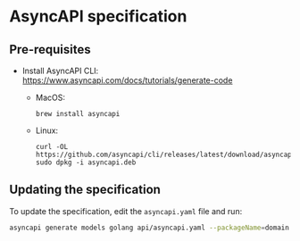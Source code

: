 # AsyncAPI specification

## Pre-requisites

* Install AsyncAPI CLI: https://www.asyncapi.com/docs/tutorials/generate-code

  * MacOS:

        brew install asyncapi


  * Linux:

        curl -OL https://github.com/asyncapi/cli/releases/latest/download/asyncapi.deb
        sudo dpkg -i asyncapi.deb

## Updating the specification

To update the specification, edit the `asyncapi.yaml` file and run:

```bash
asyncapi generate models golang api/asyncapi.yaml --packageName=domain -o domain && gofmt -w .
```
